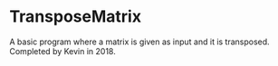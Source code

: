 # TransposeMatrix

A basic program where a matrix is given as input and it is transposed. Completed by Kevin in 2018.
